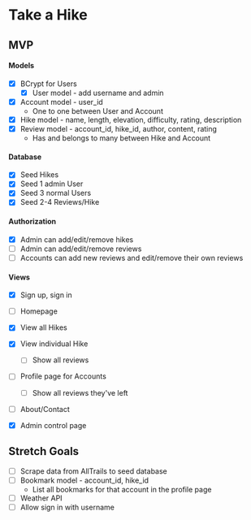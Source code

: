 # Take a Hike

## MVP

#### Models
- [x] BCrypt for Users
  - [x] User model - add username and admin
- [x] Account model - user_id
  * One to one between User and Account
- [x] Hike model - name, length, elevation, difficulty, rating, description
- [x] Review model - account_id, hike_id, author, content, rating
  * Has and belongs to many between Hike and Account

#### Database
- [x] Seed Hikes
- [x] Seed 1 admin User
- [x] Seed 3 normal Users
- [x] Seed 2-4 Reviews/Hike

#### Authorization
- [x] Admin can add/edit/remove hikes
- [ ] Admin can add/edit/remove reviews
- [ ] Accounts can add new reviews and edit/remove their own reviews

#### Views
- [x] Sign up, sign in
- [ ] Homepage
- [x] View all Hikes
- [x] View individual Hike
  - [ ] Show all reviews
- [ ] Profile page for Accounts
  - [ ] Show all reviews they've left
- [ ] About/Contact
- [x] Admin control page


## Stretch Goals
- [ ] Scrape data from AllTrails to seed database
- [ ] Bookmark model - account_id, hike_id
  * List all bookmarks for that account in the profile page
- [ ] Weather API
- [ ] Allow sign in with username
